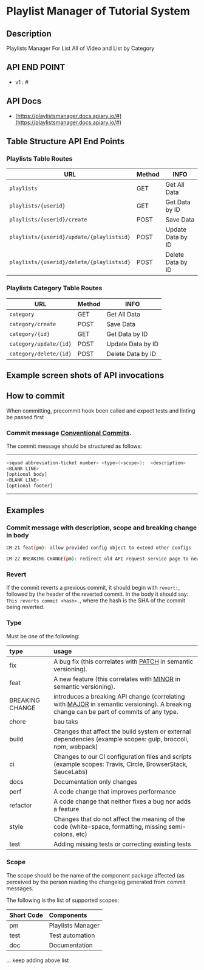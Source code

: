 # Playlist Manager of Tutorial System

## Description

Playlists Manager For List All of Video and List by Category

## API END POINT

-   v1 : #

## API Docs

- [https://playlistsmanager.docs.apiary.io/#](https://playlistsmanager.docs.apiary.io/#)

## Table Structure API End Points

### Playlists Table Routes

| URL                                       | Method | INFO              |
| ----------------------------------------- | ------ | ----------------- |
| `playlists`                               | GET    | Get All Data      |
| `playlists/{userid}`                      | GET    | Get Data by ID    |
| `playlists/{userid}/create`               | POST   | Save Data         |
| `playlists/{userid}/update/{playlistsid}` | POST   | Update Data by ID |
| `playlists/{userid}/delete/{playlistsid}` | POST   | Delete Data by ID |

### Playlists Category Table Routes

| URL                    | Method | INFO              |
| ---------------------- | ------ | ----------------- |
| `category`             | GET    | Get All Data      |
| `category/create`      | POST   | Save Data         |
| `category/{id}`        | GET    | Get Data by ID    |
| `category/update/{id}` | POST   | Update Data by ID |
| `category/delete/{id}` | POST   | Delete Data by ID |

## Example screen shots of API invocations

## How to commit

When committing, precommit hook been called and expect tests and linting be passed first

### Commit message [Conventional Commits](https://conventionalcommits.org/).

The commit message should be structured as follows:

---

```bash
<squad abbreviation-ticket number> <type>(<scope>):  <description>
<BLANK LINE>
[optional body]
<BLANK LINE>
[optional footer]
```

---

## Examples

### Commit message with description, scope and breaking change in body

```bash
CM-21 feat(pm): allow provided config object to extend other configs

CM-22 BREAKING CHANGE(pm): redirect old API request service page to new version
```

### Revert

If the commit reverts a previous commit, it should begin with `revert:`, followed by the header of the reverted commit. In the body it should say: `This reverts commit <hash>.`, where the hash is the SHA of the commit being reverted.

### Type

Must be one of the following:

| type            | usage                                                                                                                                                                 |
| :-------------- | :-------------------------------------------------------------------------------------------------------------------------------------------------------------------- |
| fix             | A bug fix (this correlates with [PATCH](http://semver.org/#summary) in semantic versioning).                                                                          |
| feat            | A new feature (this correlates with [MINOR](http://semver.org/#summary) in semantic versioning).                                                                      |
| BREAKING CHANGE | introduces a breaking API change (correlating with [MAJOR](http://semver.org/#summary) in semantic versioning). A breaking change can be part of commits of any type. |
| chore           | bau taks                                                                                                                                                              |
| build           | Changes that affect the build system or external dependencies (example scopes: gulp, broccoli, npm, webpack)                                                          |
| ci              | Changes to our CI configuration files and scripts (example scopes: Travis, Circle, BrowserStack, SauceLabs)                                                           |
| docs            | Documentation only changes                                                                                                                                            |
| perf            | A code change that improves performance                                                                                                                               |
| refactor        | A code change that neither fixes a bug nor adds a feature                                                                                                             |
| style           | Changes that do not affect the meaning of the code (white-space, formatting, missing semi-colons, etc)                                                                |
| test            | Adding missing tests or correcting existing tests                                                                                                                     |

### Scope

The scope should be the name of the component package affected (as perceived by the person reading the changelog generated from commit messages.

The following is the list of supported scopes:

| Short Code | Components        |
| :--------- | :---------------- |
| pm         | Playlists Manager |
| test       | Test automation   |
| doc        | Documentation     |

... keep adding above list

